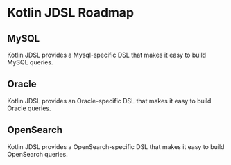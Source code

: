 # Kotlin JDSL Roadmap

## MySQL

Kotlin JDSL provides a Mysql-specific DSL that makes it easy to build MySQL queries.

## Oracle

Kotlin JDSL provides an Oracle-specific DSL that makes it easy to build Oracle queries.

## OpenSearch

Kotlin JDSL provides a OpenSearch-specific DSL that makes it easy to build OpenSearch queries.
